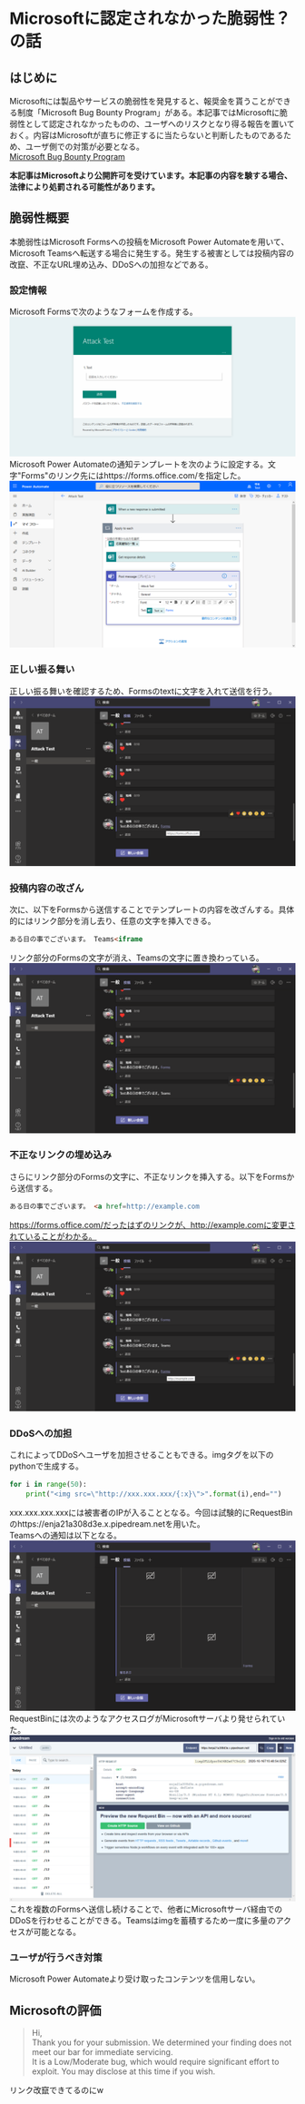 # Microsoftに認定されなかった脆弱性？の話

## はじめに
Microsoftには製品やサービスの脆弱性を発見すると、報奨金を貰うことができる制度「Microsoft Bug Bounty Program」がある。本記事ではMicrosoftに脆弱性として認定されなかったものの、ユーザへのリスクとなり得る報告を置いておく。内容はMicrosoftが直ちに修正するに当たらないと判断したものであるため、ユーザ側での対策が必要となる。  
[Microsoft Bug Bounty Program](https://www.microsoft.com/en-us/msrc/bounty)  

**本記事はMicrosoftより公開許可を受けています。本記事の内容を験する場合、法律により処罰される可能性があります。**  

## 脆弱性概要
本脆弱性はMicrosoft Formsへの投稿をMicrosoft Power Automateを用いて、Microsoft Teamsへ転送する場合に発生する。発生する被害としては投稿内容の改竄、不正なURL埋め込み、DDoSへの加担などである。  
### 設定情報
Microsoft Formsで次のようなフォームを作成する。  
![forms.png](forms.png)  
Microsoft Power Automateの通知テンプレートを次のように設定する。文字"Forms"のリンク先にはhttps://forms.office.com/を指定した。  
![powerautomate.png](powerautomate.png)  
### 正しい振る舞い
正しい振る舞いを確認するため、Formsのtextに文字を入れて送信を行う。  
![teams01.png](teams01.png)  
### 投稿内容の改ざん
次に、以下をFormsから送信することでテンプレートの内容を改ざんする。具体的にはリンク部分を消し去り、任意の文字を挿入できる。  
```html
ある日の事でございます。 Teams<iframe
```
リンク部分のFormsの文字が消え、Teamsの文字に置き換わっている。  
![teams02.png](teams02.png)  
### 不正なリンクの埋め込み
さらにリンク部分のFormsの文字に、不正なリンクを挿入する。以下をFormsから送信する。  
```html
ある日の事でございます。 <a href=http://example.com
```
https://forms.office.com/だったはずのリンクが、http://example.comに変更されていることがわかる。  
![teams03.png](teams03.png)  
### DDoSへの加担
これによってDDoSへユーザを加担させることもできる。imgタグを以下のpythonで生成する。
```python
for i in range(50):
    print("<img src=\"http://xxx.xxx.xxx/{:x}\">".format(i),end="")
```
xxx.xxx.xxx.xxxには被害者のIPが入ることとなる。今回は試験的にRequestBinのhttps://enja21a308d3e.x.pipedream.netを用いた。  
Teamsへの通知は以下となる。  
![teams04.png](teams04.png)  
RequestBinには次のようなアクセスログがMicrosoftサーバより発せられていた。  
![requestbin.png](requestbin.png)  
これを複数のFormsへ送信し続けることで、他者にMicrosoftサーバ経由でのDDoSを行わせることができる。Teamsはimgを蓄積するため一度に多量のアクセスが可能となる。  
### ユーザが行うべき対策
Microsoft Power Automateより受け取ったコンテンツを信用しない。  

## Microsoftの評価
> Hi,  
> Thank you for your submission. We determined your finding does not meet our bar for immediate servicing.  
> It is a Low/Moderate bug, which would require significant effort to exploit. You may disclose at this time if you wish.  

リンク改竄できてるのにw